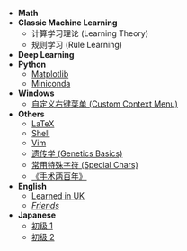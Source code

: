 - **Math**
- **Classic Machine Learning**
  - 计算学习理论 (Learning Theory)
  - 规则学习 (Rule Learning)
- **Deep Learning**
- **Python**
  - [Matplotlib](python/matplotlib.md)
  - [Miniconda](python/miniconda.md)
- **Windows**
  - [自定义右键菜单 (Custom Context Menu)](windows/context-menu.md)
- **Others**
  - [LaTeX](others/latex.md)
  - [Shell](others/shell.md)
  - [Vim](others/vim.md)
  - [遗传学 (Genetics Basics)](others/genetics.md)
  - [常用特殊字符 (Special Chars)](others/characters.md)
  - [《手术两百年》](others/200-years-of-surgery.md)
- **English**
  - [Learned in UK](english/learned-in-uk.md)
  - [*Friends*](english/friends/s01e01.md)
- **Japanese**
  - [初级 1](japanese/beginner-unit-1-3.md)
  - [初级 2](japanese/beginner-unit-4-6.md)